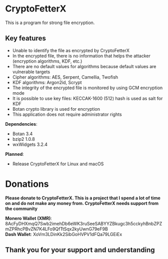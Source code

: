 # CryptoFetterX
This is a program for strong file encryption.

## Key features

<ul>
	<li>Unable to identify the file as encrypted by CryptoFetterX</li>
    <li>In the encrypted file, there is no information that helps the attacker (encryption algorithms, KDF, etc.)</li>
    <li>There are no default values for algorithms because default values are vulnerable targets</li>
    <li>Cipher algorithms: AES, Serpent, Camellia, Twofish</li>
    <li>KDF algorithms: Argon2id, Scrypt</li>
    <li>The integrity of the encrypted file is monitored by using GCM encryption mode</li>
    <li>It is possible to use key files: KECCAK-1600 (512) hash is used as salt for KDF</li>
    <li>Botan crypto library is used for encryption</li>
    <li>This application does not require administrator rights</li>
</ul>
<strong>Dependencies</strong>:
<ul>
    <li>Botan 3.4</li>
    <li>bzip2 1.0.8</li>
    <li>wxWidgets 3.2.4</li>
</ul>
<strong>Planned</strong>:
<ul>
    <li>Release CryptoFetterX for Linux and macOS</li>
</ul>

# Donations

<strong>Please donate to CryptoFetterX. This is a project that I spend a lot of time on and do not make any money from. CryptoFetterX needs support from the community</strong>

<strong>Monero Wallet (XMR)</strong>: 8AcFyDHXmqQ7Swb2imehDb6eWK3ruSeeSABYYZBkugc3h5cckyhBnbZPZmZPRhcPBvZN7K4LFo9QfTtSqx2kyUwnG79eF9B<br>
<strong>Dash Wallet</strong>: XoVm3LDinKk2SibGoHVPV1dFQa79LGEiEx

## Thank you for your support and understanding